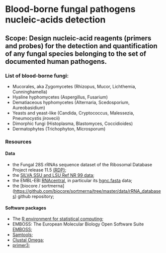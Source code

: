 # Blood-borne fungal pathogens nucleic-acids detection  
## Scope: Design nucleic-acid reagents (primers and probes) for the detection and quantification of any fungal species belonging to the set of documented human pathogens.  
  
### List of blood-borne fungi:  
* Mucorales, aka Zygomycetes (Rhizopus, Mucor, Lichthemia, Cunninghamella)  
* Hyaline hyphomycetes (Aspergillus, Fusarium)  
* Dematiaceous hyphomycetes (Alternaria, Scedosporium, Aureobasidium)  
* Yeasts and yeast-like (Candida, Cryptococcus, Malessezia, Pneumocystis jirovecii)  
* Dimorphic fungi (Histoplasma, Blastomyces, Coccidioides)  
* Dermatophytes (Trichophyton, Microsporum)    
  
  
### Resources  
#### Data  
- the Fungal 28S rRNAs sequence dataset of the Ribosomal Database Project release 11.5 [(RDP)](http://rdp.cme.msu.edu/index.jsp);    
- the [SILVA SSU and LSU Ref NR 99 data](https://www.arb-silva.de/documentation/release-1381/);  
- the EMBL-EBI [RNAcentral](https://rnacentral.org/about-us), in particular its [hgnc.fasta](https://ftp.ebi.ac.uk/pub/databases/RNAcentral/current_release/sequences/by-database/hgnc.fasta) data;  
- the [biocore / sortmerna] (https://github.com/biocore/sortmerna/tree/master/data/rRNA_databases) github repository;     

#### Software packages      
- The [R environment for statistical computing](https://www.r-project.org/);  
- EMBOSS: The European Molecular Biology Open Software Suite [EMBOSS](http://emboss.sourceforge.net/download/);  
- [Samtools](http://www.htslib.org/download/);  
- [Clustal Omega](http://www.clustal.org/omega/);  
- [primer3](https://github.com/primer3-org/primer3/);  
